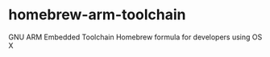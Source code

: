 homebrew-arm-toolchain
============

GNU ARM Embedded Toolchain Homebrew formula for developers using OS X
